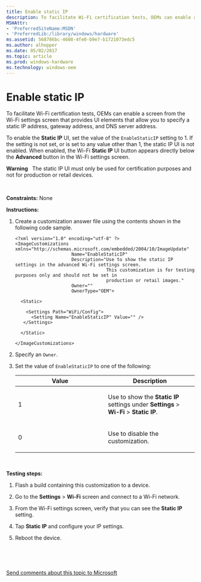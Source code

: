 ```yaml
---
title: Enable static IP
description: To facilitate Wi-Fi certification tests, OEMs can enable a screen from the Wi-Fi settings screen that provides UI elements that allow you to specify a static IP address, gateway address, and DNS server address.
MSHAttr:
- 'PreferredSiteName:MSDN'
- 'PreferredLib:/library/windows/hardware'
ms.assetid: 568786bc-4608-4fe0-b9e7-b1721073edc5
ms.author: alhopper
ms.date: 05/02/2017
ms.topic: article
ms.prod: windows-hardware
ms.technology: windows-oem
---
```


# Enable static IP


To facilitate Wi-Fi certification tests, OEMs can enable a screen from the Wi-Fi settings screen that provides UI elements that allow you to specify a static IP address, gateway address, and DNS server address.

To enable the **Static IP** UI, set the value of the `EnableStaticIP` setting to 1. If the setting is not set, or is set to any value other than 1, the static IP UI is not enabled. When enabled, the Wi-Fi **Static IP** UI button appears directly below the **Advanced** button in the Wi-Fi settings screen.

**Warning**  
The static IP UI must only be used for certification purposes and not for production or retail devices.

 

<a href="" id="constraints---none"></a>**Constraints:** None  

<a href="" id="instructions-"></a>**Instructions:**  
1.  Create a customization answer file using the contents shown in the following code sample.

    ``` syntax
    <?xml version="1.0" encoding="utf-8" ?>  
    <ImageCustomizations xmlns="http://schemas.microsoft.com/embedded/2004/10/ImageUpdate"  
                         Name="EnableStaticIP"  
                         Description="Use to show the static IP settings in the advanced Wi-Fi settings screen.
                                      This customization is for testing purposes only and should not be set in 
                                      production or retail images."  
                         Owner=""  
                         OwnerType="OEM"> 
      
      <Static>  

        <Settings Path="WiFi/Config">  
          <Setting Name="EnableStaticIP" Value="" />    
       </Settings>  

      </Static>

    </ImageCustomizations>
    ```

2.  Specify an `Owner`.

3.  Set the value of `EnableStaticIP` to one of the following:

    <table>
    <colgroup>
    <col width="50%" />
    <col width="50%" />
    </colgroup>
    <thead>
    <tr class="header">
    <th>Value</th>
    <th>Description</th>
    </tr>
    </thead>
    <tbody>
    <tr class="odd">
    <td><p>1</p></td>
    <td><p>Use to show the <strong>Static IP</strong> settings under <strong>Settings</strong> &gt; <strong>Wi-Fi</strong> &gt; <strong>Static IP</strong>.</p></td>
    </tr>
    <tr class="even">
    <td><p>0</p></td>
    <td><p>Use to disable the customization.</p></td>
    </tr>
    </tbody>
    </table>

     

<a href="" id="testing-steps-"></a>**Testing steps:**  
1.  Flash a build containing this customization to a device.

2.  Go to the **Settings** &gt; **Wi-Fi** screen and connect to a Wi-Fi network.

3.  From the Wi-Fi settings screen, verify that you can see the **Static IP** setting.

4.  Tap **Static IP** and configure your IP settings.

5.  Reboot the device.

 

 

[Send comments about this topic to Microsoft](mailto:wsddocfb@microsoft.com?subject=Documentation%20feedback%20%5Bp_phCustomization\p_phCustomization%5D:%20Enable%20static%20IP%20%20RELEASE:%20%289/7/2016%29&body=%0A%0APRIVACY%20STATEMENT%0A%0AWe%20use%20your%20feedback%20to%20improve%20the%20documentation.%20We%20don't%20use%20your%20email%20address%20for%20any%20other%20purpose,%20and%20we'll%20remove%20your%20email%20address%20from%20our%20system%20after%20the%20issue%20that%20you're%20reporting%20is%20fixed.%20While%20we're%20working%20to%20fix%20this%20issue,%20we%20might%20send%20you%20an%20email%20message%20to%20ask%20for%20more%20info.%20Later,%20we%20might%20also%20send%20you%20an%20email%20message%20to%20let%20you%20know%20that%20we've%20addressed%20your%20feedback.%0A%0AFor%20more%20info%20about%20Microsoft's%20privacy%20policy,%20see%20http://privacy.microsoft.com/default.aspx. "Send comments about this topic to Microsoft")





